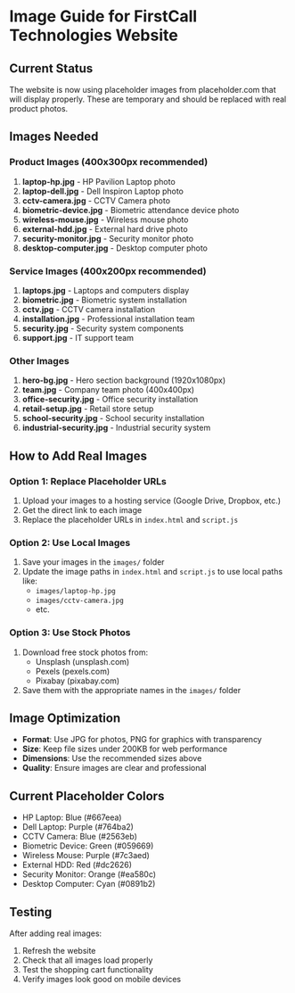 # Image Guide for FirstCall Technologies Website

## Current Status
The website is now using placeholder images from placeholder.com that will display properly. These are temporary and should be replaced with real product photos.

## Images Needed

### Product Images (400x300px recommended)
1. **laptop-hp.jpg** - HP Pavilion Laptop photo
2. **laptop-dell.jpg** - Dell Inspiron Laptop photo
3. **cctv-camera.jpg** - CCTV Camera photo
4. **biometric-device.jpg** - Biometric attendance device photo
5. **wireless-mouse.jpg** - Wireless mouse photo
6. **external-hdd.jpg** - External hard drive photo
7. **security-monitor.jpg** - Security monitor photo
8. **desktop-computer.jpg** - Desktop computer photo

### Service Images (400x200px recommended)
1. **laptops.jpg** - Laptops and computers display
2. **biometric.jpg** - Biometric system installation
3. **cctv.jpg** - CCTV camera installation
4. **installation.jpg** - Professional installation team
5. **security.jpg** - Security system components
6. **support.jpg** - IT support team

### Other Images
1. **hero-bg.jpg** - Hero section background (1920x1080px)
2. **team.jpg** - Company team photo (400x400px)
3. **office-security.jpg** - Office security installation
4. **retail-setup.jpg** - Retail store setup
5. **school-security.jpg** - School security installation
6. **industrial-security.jpg** - Industrial security system

## How to Add Real Images

### Option 1: Replace Placeholder URLs
1. Upload your images to a hosting service (Google Drive, Dropbox, etc.)
2. Get the direct link to each image
3. Replace the placeholder URLs in `index.html` and `script.js`

### Option 2: Use Local Images
1. Save your images in the `images/` folder
2. Update the image paths in `index.html` and `script.js` to use local paths like:
   - `images/laptop-hp.jpg`
   - `images/cctv-camera.jpg`
   - etc.

### Option 3: Use Stock Photos
1. Download free stock photos from:
   - Unsplash (unsplash.com)
   - Pexels (pexels.com)
   - Pixabay (pixabay.com)
2. Save them with the appropriate names in the `images/` folder

## Image Optimization
- **Format**: Use JPG for photos, PNG for graphics with transparency
- **Size**: Keep file sizes under 200KB for web performance
- **Dimensions**: Use the recommended sizes above
- **Quality**: Ensure images are clear and professional

## Current Placeholder Colors
- HP Laptop: Blue (#667eea)
- Dell Laptop: Purple (#764ba2)
- CCTV Camera: Blue (#2563eb)
- Biometric Device: Green (#059669)
- Wireless Mouse: Purple (#7c3aed)
- External HDD: Red (#dc2626)
- Security Monitor: Orange (#ea580c)
- Desktop Computer: Cyan (#0891b2)

## Testing
After adding real images:
1. Refresh the website
2. Check that all images load properly
3. Test the shopping cart functionality
4. Verify images look good on mobile devices 